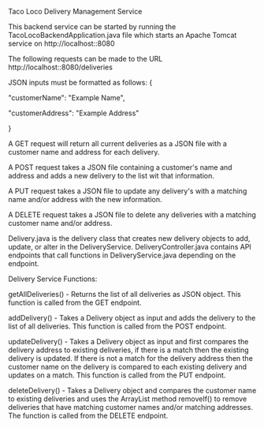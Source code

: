 Taco Loco Delivery Management Service

This backend service can be started by running the TacoLocoBackendApplication.java file which starts an Apache Tomcat service on http://localhost::8080

The following requests can be made to the URL http://localhost::8080/deliveries

JSON inputs must be formatted as follows:
{
  
  "customerName": "Example Name",
  
  "customerAddress": "Example Address"

}

A GET request will return all current deliveries as a JSON file with a customer name and address for each delivery.

A POST request takes a JSON file containing a customer's name and address and adds a new delivery to the list wit that information.

A PUT request takes a JSON file to update any delivery's with a matching name and/or address with the new information.

A DELETE request takes a JSON file to delete any deliveries with a matching customer name and/or address.

Delivery.java is the delivery class that creates new delivery objects to add, update, or alter in the DeliveryService.
DeliveryController.java contains API endpoints that call functions in DeliveryService.java depending on the endpoint.

Delivery Service Functions:

getAllDeliveries()  - Returns the list of all deliveries as JSON object. This function is called from the GET endpoint.

addDelivery()       - Takes a Delivery object as input and adds the delivery to the list of all deliveries. This function is called from the POST endpoint.

updateDelivery()    - Takes a Delivery object as input and first compares the delivery address to existing deliveries, if there is a match then the existing delivery is                        updated. If there is not a match for the delivery address then the customer name on the delivery is compared to each existing delivery and updates on a match. This function is called from the PUT endpoint.

deleteDelivery()    - Takes a Delivery object and compares the customer name to existing deliveries and uses the ArrayList method removeIf() to remove deliveries that have matching customer names and/or matching addresses. The function is called from the DELETE endpoint.


